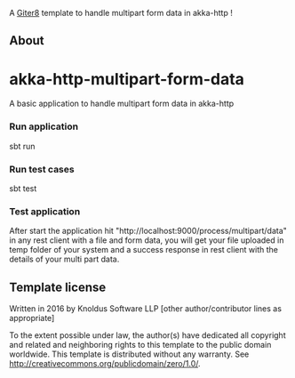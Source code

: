A [Giter8][g8] template to handle multipart form data in akka-http !

About
----------------
# akka-http-multipart-form-data
A basic application to handle multipart form data in akka-http

### Run application
sbt run

### Run test cases
sbt test

### Test application
After start the application hit "http://localhost:9000/process/multipart/data" in any rest client with a file and form data, you will get your file uploaded in temp folder of your system and a success response in rest client with the details of your multi part data.


Template license
----------------
Written in 2016 by Knoldus Software LLP
[other author/contributor lines as appropriate]

To the extent possible under law, the author(s) have dedicated all copyright and related
and neighboring rights to this template to the public domain worldwide.
This template is distributed without any warranty. See <http://creativecommons.org/publicdomain/zero/1.0/>.

[g8]: http://www.foundweekends.org/giter8/
